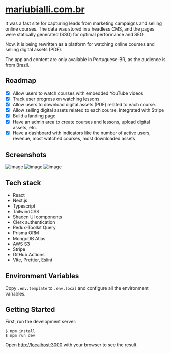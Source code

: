 # [mariubialli.com.br](https://mariubialli.com.br)

It was a fast site for capturing leads from marketing campaigns and selling online courses. The data was stored in a headless CMS, and the pages were statically generated (SSG) for optimal performance and SEO.

Now, it is being rewritten as a platform for watching online courses and selling digital assets (PDF).

The app and content are only available in Portuguese-BR, as the audience is from Brazil.

## Roadmap

- [x] Allow users to watch courses with embedded YouTube videos
- [x] Track user progress on watching lessons
- [x] Allow users to download digital assets (PDF) related to each course.
- [x] Allow selling digital assets related to each course, integrated with Stripe
- [x] Build a landing page
- [x] Have an admin area to create courses and lessons, upload digital assets, etc.
- [x] Have a dashboard with indicators like the number of active users, revenue, most watched courses, most downloaded assets

## Screenshots

![image](https://github.com/apbetioli/mariubialli/assets/2829329/e455fafa-96c2-4978-8309-c3ed374ee475)
![image](https://github.com/apbetioli/mariubialli/assets/2829329/b5eeaa2d-f5d8-4620-808d-790813000c30)
![image](https://github.com/apbetioli/mariubialli/assets/2829329/42f896bc-2b25-4a1e-beb0-dc51a8ce28c2)


## Tech stack

- React
- Next.js
- Typescript
- TailwindCSS
- Shadcn UI components
- Clerk authentication
- Redux-Toolkit Query
- Prisma ORM
- MongoDB Atlas
- AWS S3
- Stripe
- GitHub Actions
- Vite, Prettier, Eslint

## Environment Variables

Copy `.env.template` to `.env.local` and configure all the environment variables.

## Getting Started

First, run the development server:

```
$ npm install
$ npm run dev
```

Open [http://localhost:3000](http://localhost:3000) with your browser to see the result.


